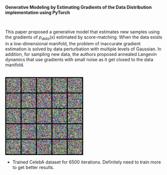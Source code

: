 **Generative Modeling by Estimating Gradients of the Data Distribution implementation using PyTorch**

</br>

This paper proposed a generative model that estimates new samples using the gradients of $p_{data}(x)$ estimated by score-matching. When the data exists in a low-dimensional manifold, the problem of inaccurate gradient estimation is solved by data perturbation with multiple levels of Gaussian. In addition, for sampling new data, the authors proposed annealed Langevin dynamics that use gradients with small noise as it get closed to the data manifold.

</br>

<img src="figure/movie.gif" width="250" align="center">

</br>

- Trained CelebA dataset for 6500 iterations. Definitely need to train more to get better results.
